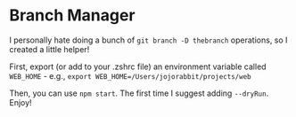 # Branch Manager

I personally hate doing a bunch of `git branch -D thebranch` operations, so I created a little helper!

First, export (or add to your .zshrc file) an environment variable called `WEB_HOME` - e.g., `export WEB_HOME=/Users/jojorabbit/projects/web`

Then, you can use `npm start`. The first time I suggest adding `--dryRun`. Enjoy!

